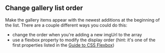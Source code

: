 ## Change gallery list order
Make the gallery items appear with the newest additions at the beginning of the list. There are a couple different ways you could do this:
- change the order when you're adding a new imgUrl to the array
- use a flexbox property to modify the display order (hint: it's one of the first properties listed in the [Guide to CSS Flexbox](https://css-tricks.com/snippets/css/a-guide-to-flexbox/))
